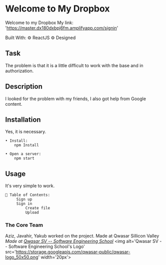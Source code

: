 # Welcome to My Dropbox
Welcome to my Dropbox 
My link: 'https://master.dx180dxbpj6fm.amplifyapp.com/signin'

 Built With:
  ⚙️ ReactJS
  ⚙️ Designed

## Task
The problem is that it is a little difficult to work with the base and in authorization.

## Description
I looked for the problem with my friends, I also got help from Google content.

## Installation
Yes, it is necessary.

    • Install:
        npm Install
        
    • Open a server:
        npm start

## Usage
It's very simple to work.

    📜 Table of Contents:
         Sign up
         Sign in
             Create file
             Upload

### The Core Team
Aziz, Javahir, Yakub worked on the project.
Made at Qwasar Sillicon Valley
<span><i>Made at <a href='https://qwasar.io'>Qwasar SV -- Software Engineering School</a></i></span>
<span><img alt='Qwasar SV -- Software Engineering School's Logo' src='https://storage.googleapis.com/qwasar-public/qwasar-logo_50x50.png' width='20px'></span>
